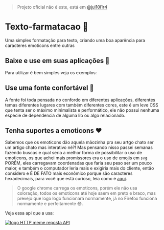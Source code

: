 > Projeto oficial não é este, está em [@jul10l1r4](https://notabug.org/Jul10l1r4/Texto-formatacao/)

# Texto-farmatacao 🍺

Uma simples formatação para texto, criando uma boa aparência para caracteres emoticons entre outras

## Baixe e use em suas aplicações 💙 

 Para utilizar é bem simples veja os exemplos:

## Use uma fonte confortável 💛 

A fonte foi toda pensada no confordo em diferentes aplicações, diferentes temas diferentes lugares com também diferentes cores, este é um leve CSS que tenta ser o máximo minimalista e performático, ele não possui nenhuma especie de dependencia de alguma lib ou algo relacionado.

## Tenha suportes a emoticons ❤️  

Sabemos que os emoticons dão aquela mãozinha pra seu artgo chato ser um artigo chato mas interativo né?! Mas pensando nisso passei semanas fazendo buscas e qual seria a melhor forma de possibilitar o uso de emoticons, os que achei mais promissores era o uso de emojis em `svg` PORÉM, eles carregavam coordenadas que faria seu peso ser um pouco maior, e também o computador leria mais e exigiria mais do cliente, então considero e É DE FATO mais econômico porque são caracteres hexadecimais, para você que está curioso, leia como é [aqui](http://www.fileformat.info/info/unicode/char/1f603/index.htm).

> O google chrome carrega os emoticons, porém ele não usa coloração, todos os emoticons até hoje saem em preto e braco, mas prevejo que logo logo funcionará normamente, já no Firefox funciona normamente e perfeitamente 😎.

Veja essa api que a usa:

<a href="https://jul10l1r4.github.io/HTTP_-_Resposta/" style="text-align:center">![logo HTTP meme reposta API](https://jul10l1r4.github.io/HTTP_-_Resposta/img/logo.png "HTTP - meme reposta API")</a>
